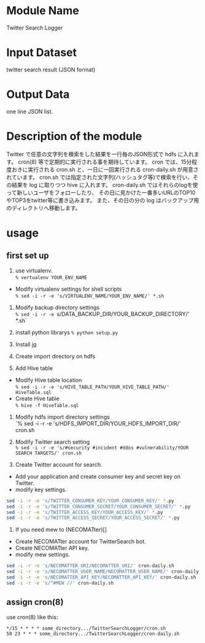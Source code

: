 # Module Name
Twitter Search Logger

# Input Dataset

twitter search result (JSON format)

# Output Data

one line JSON list.

# Description of the module

Twitter で任意の文字列を検索をした結果を一行毎のJSON形式で hdfs に入れます。
cron(8) 等で定期的に実行される事を期待しています。
cron では、15分程度おきに実行される cron.sh と、一日に一回実行される cron-daily.sh が用意されています。
cron.sh では指定された文字列(ハッシュタグ等)で検索を行い、その結果を log に取りつつ hive に入れます。
cron-daily.sh ではそれらのlogを使って新しいユーザをフォローしたり、
その日に見かけた一番多いURLのTOP10やTOP3をtwitter等に書き込みます。
また、その日の分の log はバックアップ用のディレクトリへ移動します。

# usage 
## first set up

1. use virtualenv.  
`% vertualenv YOUR_ENV_NAME`
  - Modify virtualenv settings for shell scripts  
  `% sed -i -r -e 's/VIRTUALENV_NAME/YOUR_ENV_NAME/' *.sh`

1. Modify backup directory settings  
`% sed -i -r -e `s/DATA_BACKUP_DIR/YOUR_BACKUP_DIRECTORY/' *.sh`

1. install python librarys
`% python setup.py`

1. Install [jq](http://stedolan.github.io/jq/)

1. Create import directory on hdfs

1. Add Hive table
  - Modify Hive table location  
  `% sed -i -r -e 's/HIVE_TABLE_PATH/YOUR_HIVE_TABLE_PATH/' HiveTable.sql`
  - Create Hive table  
  `% hive -f HiveTable.sql`

1. Modify hdfs import directory settings  
`% sed -i -r -e 's/HDFS_IMPORT_DIR/YOUR_HDFS_IMPORT_DIR/' cron.sh

1. Modify Twitter search setting  
`% sed -i -r -e 's/#security #incident #ddos #vulnerability/YOUR SEARCH TARGETS/' cron.sh`

1. Create Twitter account for search.
  - Add your application and create consumer key and secret key on Twitter.
  - modify key settings.

```sh
sed -i -r -e 's/TWITTER_CONSUMER_KEY/YOUR_CONSUMER_KEY/' *.py
sed -i -r -e 's/TWITTER_CONSUMER_SECRET/YOUR_CONSUMER_SECRET/' *.py
sed -i -r -e 's/TWITTER_ACCESS_KEY/YOUR_ACCESS_KEY/' *.py
sed -i -r -e 's/TWITTER_ACCESS_SECRET/YOUR_ACCESS_SECRET/' *.py
```

1. If you need mew to (NECOMATter)[]
  - Create NECOMATter account for TwitterSearch bot.
  - Create NECOMATter API key.
  - modify mew settings.
```sh
sed -i -r -e 's/NECOMATTER_URI/NECOMATTER_URI/' cron-daily.sh
sed -i -r -e 's/NECOMATTER_USER_NAME/NECOMATTER_USER_NAME/' cron-daily.sh
sed -i -r -e 's/NECOMATTER_API_KEY/NECOMATTER_API_KEY/' cron-daily.sh
sed -i -r -e 's/^#MEW //' cron-daily.sh
```


## assign cron(8)

use cron(8) like this:

```
*/15 * * * * some_directory.../TwitterSearchLogger/cron.sh
50 23 * * * some_directory.../TwitterSearchLogger/cron-daily.sh
```


